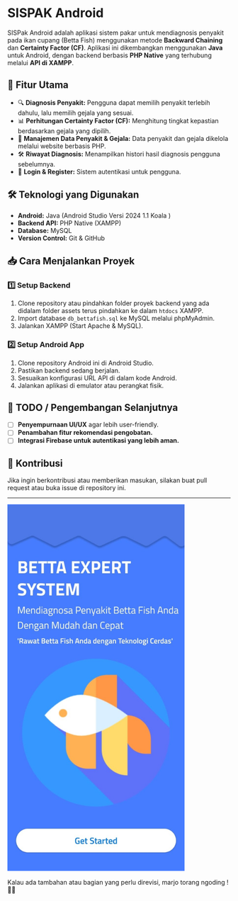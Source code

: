 # SISPAK Android

SISPak Android adalah aplikasi sistem pakar untuk mendiagnosis penyakit pada ikan cupang (Betta Fish) menggunakan metode **Backward Chaining** dan **Certainty Factor (CF)**. Aplikasi ini dikembangkan menggunakan **Java** untuk Android, dengan backend berbasis **PHP Native** yang terhubung melalui **API di XAMPP**.

## 📌 Fitur Utama
- 🔍 **Diagnosis Penyakit:** Pengguna dapat memilih penyakit terlebih dahulu, lalu memilih gejala yang sesuai.
- 📊 **Perhitungan Certainty Factor (CF):** Menghitung tingkat kepastian berdasarkan gejala yang dipilih.
- 📂 **Manajemen Data Penyakit & Gejala:** Data penyakit dan gejala dikelola melalui website berbasis PHP.
- 🛠 **Riwayat Diagnosis:** Menampilkan histori hasil diagnosis pengguna sebelumnya.
- 🔑 **Login & Register:** Sistem autentikasi untuk pengguna.

## 🛠 Teknologi yang Digunakan
- **Android:** Java (Android Studio Versi 2024 1.1 Koala )
- **Backend API:** PHP Native (XAMPP)
- **Database:** MySQL
- **Version Control:** Git & GitHub

## 📥 Cara Menjalankan Proyek
### 1️⃣ **Setup Backend**
1. Clone repository atau pindahkan folder proyek backend yang ada didalam folder assets terus pindahkan ke dalam `htdocs` XAMPP.
2. Import database `db_bettafish.sql` ke MySQL melalui phpMyAdmin.
3. Jalankan XAMPP (Start Apache & MySQL).

### 2️⃣ **Setup Android App**
1. Clone repository Android ini di Android Studio.
2. Pastikan backend sedang berjalan.
3. Sesuaikan konfigurasi URL API di dalam kode Android.
4. Jalankan aplikasi di emulator atau perangkat fisik.

## 📌 TODO / Pengembangan Selanjutnya
- [ ] **Penyempurnaan UI/UX** agar lebih user-friendly.
- [ ] **Penambahan fitur rekomendasi pengobatan.**
- [ ] **Integrasi Firebase untuk autentikasi yang lebih aman.**

## 🤝 Kontribusi
Jika ingin berkontribusi atau memberikan masukan, silakan buat pull request atau buka issue di repository ini.  

---
<img src="https://raw.githubusercontent.com/Metyu5/sispak-android/main/WhatsApp%20Image%202025-01-27%20at%2022.36.40_8fa60e11.jpg" width="400">



Kalau ada tambahan atau bagian yang perlu direvisi, marjo torang ngoding ! 🚀🔥

